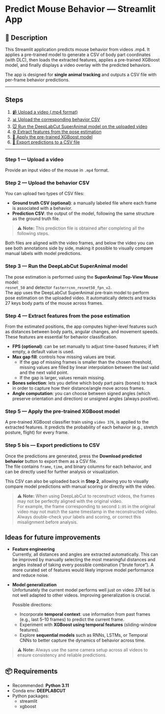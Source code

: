 # Predict Mouse Behavior — Streamlit App

## 📌 Description
This Streamlit application predicts mouse behavior from videos .mp4. 
It applies a pre-trained model to generate a CSV of body part coordinates (with DLC), then loads the extracted features, applies a pre-trained XGBoost model, and finally displays a video overlay with the predicted behaviors.

The app is designed for **single animal tracking** and outputs a CSV file with per-frame behavior predictions.

---

## Steps

1. [📹 Upload a video (.mp4 format)](#step-1--upload-a-video)  
2. [📊 Upload the corresponding behavior CSV](#step-2--upload-the-behavior-csv)  
3. [🐭 Run the DeepLabCut SuperAnimal model on the uploaded video](#step-3--run-the-deeplabcut-superanimal-model)  
4. [⚙️ Extract features from the pose estimation](#step-4--extract-features-from-the-pose-estimation)  
5. [🤖 Apply the pre-trained XGBoost model](#step-5--apply-the-pre-trained-xgboost-model)  
5. [💾 Export predictions to a CSV file](#step-5-bis--export-predictions-to-csv)  

---

### Step 1 — Upload a video
Provide an input video of the mouse in `.mp4` format.

### Step 2 — Upload the behavior CSV
You can upload two types of CSV files:  

- **Ground truth CSV (optional)**: a manually labeled file where each frame is associated with a behavior.  
- **Prediction CSV**: the output of the model, following the same structure as the ground truth file.  
> ⚠️ **Note:** This prediction file is obtained after completing all the following steps.

Both files are aligned with the video frames, and below the video you can see both annotations side by side, making it possible to visually compare manual labels with model predictions.  


### Step 3 — Run the DeepLabCut SuperAnimal model
The pose estimation is performed using the **SuperAnimal Top-View Mouse** model:  
`resnet_50` and detector `fasterrcnn_resnet50_fpn_v2`.  
The app uses the DeepLabCut SuperAnimal pre-train model to perform pose estimation on the uploaded video. It automatically detects and tracks 27 keys body parts of the mouse across frames.  


### Step 4 — Extract features from the pose estimation
From the estimated positions, the app computes higher-level features such as distances between body parts, angular changes, and movement speeds. These features are essential for behavior classification.  

- **FPS (optional)**: can be set manually to adjust time-based features; if left empty, a default value is used.  
- **Max gap fill**: controls how missing values are treat.  
  - If the gap of missing frames is smaller than the chosen threshold, missing values are filled by linear interpolation between the last valid and the next valid point.  
  - If the gap is larger, values remain missing.  
- **Bones selection**: lets you define which body part pairs (bones) to track in order to capture how their distance/angle move across frames.  
- **Angle computation**: you can choose between signed angles (which preserve orientation and direction) or unsigned angles (always positive).  


### Step 5 — Apply the pre-trained XGBoost model
A pre-trained XGBoost classifier train using `video 376`, is applied to the extracted features. It predicts the probability of each behavior (e.g., stretch posture, flight) for every frame.

### Step 5 bis — Export predictions to CSV
Once the predictions are generated, press the **Download predicted behavior** button to export them as a CSV file.  
The file contains `frame`, `time`, and binary columns for each behavior, and can be directly used for further analysis or visualization.  

This CSV can also be uploaded back in **Step 2**, allowing you to visually compare model predictions with manual scoring or directly with the video.   

> ⚠️ **Note:** When using DeepLabCut to reconstruct videos, the frames may not be perfectly aligned with the original video.  
> For example, the frame corresponding to second `1:05` in the original video may not match the same timestamp in the reconstructed video.  
> Always double-check your labels and scoring, or correct this misalignment before analysis.

## Ideas for future improvements

- **Feature engineering**  
  Currently, all distances and angles are extracted automatically. This can be improved by manually selecting the most meaningful distances and angles instead of taking every possible combination (“brute force”). A more curated set of features would likely improve model performance and reduce noise.  

- **Model generalization**  
  Unfortunately the current model performs well just on video *376* but is not well adapted to other videos. Improving generalization is crucial.  

  Possible directions:  
  - Incorporate **temporal context**: use information from past frames (e.g., last 5–10 frames) to predict the current frame.  
  - Experiment with **XGBoost using temporal features** (sliding-window features).  
  - Explore **sequential models** such as RNNs, LSTMs, or Temporal CNNs to better capture the dynamics of behavior across time.  

> ⚠️ **Note:** Always use the same camera setup across all videos to ensure consistency and reliable predictions.


## 📦 Requirements
- Recommended: **Python 3.11**  
- Conda env: **DEEPLABCUT**
- Python packages:
    - streamlit
    - xgboost



